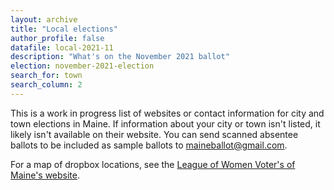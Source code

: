 ```yaml
---
layout: archive
title: "Local elections"
author_profile: false
datafile: local-2021-11
description: "What's on the November 2021 ballot"
election: november-2021-election
search_for: town
search_column: 2
---
```


This is a work in progress list of websites or contact information for city and town elections in Maine. If information about your city or town isn't listed, it likely isn't available on their website. You can send scanned absentee ballots to be included as sample ballots to [maineballot@gmail.com](mailto:maineballot@gmail.com).

For a map of dropbox locations, see the [League of Women Voter's of Maine's website](https://www.lwvme.org/AbsenteeMap).
